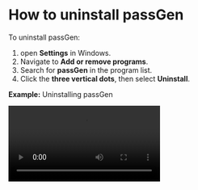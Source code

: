 # How to uninstall passGen

To uninstall passGen:
1. open **Settings** in Windows.
2. Navigate to **Add or remove programs**.
3. Search for **passGen** in the program list.
4. Click the **three vertical dots**, then select **Uninstall**.

**Example:** Uninstalling passGen

![type:video](assets/screenshots/uninstall.mp4)